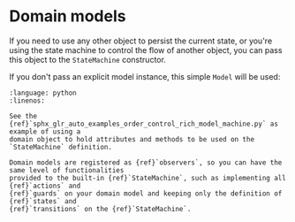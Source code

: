 
# Domain models

If you need to use any other object to persist the current state, or you're using the
state machine to control the flow of another object, you can pass this object
to the `StateMachine` constructor.

If you don't pass an explicit model instance, this simple `Model` will be used:


```{literalinclude} ../statemachine/model.py
:language: python
:linenos:
```


```{seealso}
See the {ref}`sphx_glr_auto_examples_order_control_rich_model_machine.py` as example of using a
domain object to hold attributes and methods to be used on the `StateMachine` definition.
```

```{hint}
Domain models are registered as {ref}`observers`, so you can have the same level of functionalities
provided to the built-in {ref}`StateMachine`, such as implementing all {ref}`actions` and
{ref}`guards` on your domain model and keeping only the definition of {ref}`states` and
{ref}`transitions` on the {ref}`StateMachine`.
```
